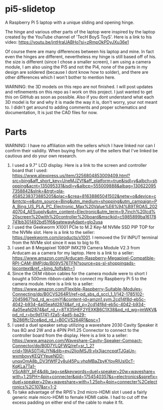 # pi5-slidetop
A Raspberry Pi 5 laptop with a unique sliding and opening hinge. 

The hinge and various other parts of the laptop were inspired by the laptop created by the YouTube channel of 'TecH BoyS ToyS'. Here is a link to his video: https://youtu.be/jntHraUABHo?si=zRmpOkPDyJXu36e1




 Of course there are many differences between his laptop and mine. In fact even the hinges are different, nevertheless my hinge is still based off of his. the size is different (since I chose a smaller screen), I am using a camera module, I am also using the Pi5 and not the Pi4, none of the parts in my design are soldered (because I dont know how to solder), and there are other differences which I won't bother to mention here.


WARNING: the 3D models on this repo are not finished. I will post updates and refinements on this repo as I work on this project. I just wanted to get this on GitHub as soon as possible. Also if you dont understand what each 3D model is for and why it is made the way it is, don't worry, your  not meant to. I didn't get around to adding comments and proper schematics and documentation, It is just the CAD files for now.

# Parts

WARNING: I have no affiliation with the sellers which I have linked nor can I confirm their validity. When buying from any of the sellers that I've linked be cautious and do your own research. 

1. I used a 9.7" LCD display. Here is a link to the screen and controller board that I used: https://www.aliexpress.us/item/3256804853009409.html?src=bing&aff_short_key=UneMJZVf&aff_platform=true&isdl=y&albch=shopping&acnt=135095331&isdl=y&albcp=555009888&albag=1306220957358842&slnk=&trgt=pla-4585238373885205&plac=&crea=81638865041502&netw=o&device=c&mtctp=e&utm_source=Bing&utm_medium=shopping&utm_campaign=PA_Bing_US_PLA_PC_Electronic_Max%20Value%E6%94%B9TROAS_20240704_AESupply&utm_content=Electronic&utm_term=9.7inch%20lcd%20screen%20with%20controller%20board&msclkid=c5985899ba16178741bb301492bd51f6&gatewayAdapt=glo2usa
2. I used the Geekworm X1001 PCIe to M.2 Key-M NVMe SSD PIP TOP for the NVMe slot. Here is a link to the seller: https://geekworm.com/products/x1001. I removed the 5V INPUT terminal from the NVMe slot since it was to big to fit.
3. I used an 8 Megapixel 1080P IMX219 Camera Module V2.3 from Arducam as a camera for my laptop. Here is a link to a seller: https://www.amazon.com/Arducam-Raspberry-Megapixel-Compatible-RPI-CAM-8MP/dp/B09V576TFN?source=ps-sl-shoppingads-lpcontext&ref_=bing_fplfs&th=1
4. Since the OEM ribbon cables for the camera module were to short I bought a 500mm ribbon-cable to connect my Raspberry Pi 5 to the camera module. Here is a link to a seller: https://www.amazon.com/Flexible-Raspberry-Suitable-Modules-Connecting/dp/B0CVS264R1/ref=pd_sbs_d_sccl_1_1/142-1785102-2045967?pd_rd_w=cmjYj&content-id=amzn1.sym.2cd14f8d-eb5c-4042-b934-4a05eafd2874&pf_rd_p=2cd14f8d-eb5c-4042-b934-4a05eafd2874&pf_rd_r=8TX35HEF2YEXKB6C1X38&pd_rd_wg=jmWKV&pd_rd_r=bc9d1741-f2a5-4ad5-ba29-1b286ffc12ce&pd_rd_i=B0CVS264R1&psc=1
5. I used a duel speaker setup utilizing a waveshare 2030 Cavity Speaker it has 8Ω and 2W and a 4PIN PH1.25 Connector to connect to the controller board from the display. Here is a link to a seller: https://www.amazon.com/Waveshare-Cavity-Speaker-Compact-Connector/dp/B0D7YLQFWQ/ref=sr_1_2?crid=19IAS0TI4LIYN&dib=eyJ2IjoiMSJ9.yIx3jacncpqtTJGaUn-wxmboyyKEQYYeueNDD-unqxOmA8b_DV3fWfF2y8ul45Pu.vhpMBaZbyKYpvRIUsI0cT-KqKLa7Ta1-VScA8lY_bF4&dib_tag=se&keywords=duel+speaker+20w+waveshare+with+1.25PH+4pin+connecter&qid=1754540357&s=electronics&sprefix=duel+speaker+20w+waveshare+with+1.25ph+4pin+connecter%2Celectronics%2C107&sr=1-2
6. To take advantage of the RPI5's 2nd micro-HDMI slot I used a fairly generic male micro-HDMI to female HDMI cable. I had to cut off the excess padding on either end of the cable to make it fit.
